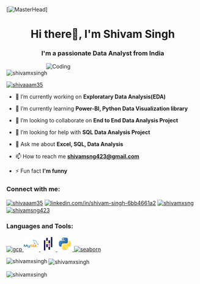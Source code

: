 [![MasterHead](https://miro.medium.com/v2/resize:fit:679/0*tD5kEC2JYcKHH0zO.gif)]
<h1 align="center">Hi there👋, I'm Shivam Singh</h1>
<h3 align="center">I'm a passionate Data Analyst from India</h3>
<img align="right" alt="Coding" width="400" src="https://cdn.dribbble.com/users/1162077/screenshots/3848914/programmer.gif">

<p align="left"> <img src="https://komarev.com/ghpvc/?username=shivamxsingh&label=Profile%20views&color=0e75b6&style=flat" alt="shivamxsingh" /> </p>

<p align="left"> <a href="https://twitter.com/shivaaam35" target="blank"><img src="https://img.shields.io/twitter/follow/shivaaam35?logo=twitter&style=for-the-badge" alt="shivaaam35" /></a> </p>

- 🔭 I’m currently working on **Exploratary Data Analysis(EDA)**

- 🌱 I’m currently learning **Power-BI, Python Data Visualization library**

- 👯 I’m looking to collaborate on **End to End Data Analysis Project**

- 🤝 I’m looking for help with **SQL Data Analysis Project**

- 💬 Ask me about **Excel, SQL, Data Analysis**

- 📫 How to reach me **shivamsng423@gmail.com**

- ⚡ Fun fact **I'm funny**

<h3 align="left">Connect with me:</h3>
<p align="left">
<a href="https://twitter.com/shivaaam35" target="blank"><img align="center" src="https://raw.githubusercontent.com/rahuldkjain/github-profile-readme-generator/master/src/images/icons/Social/twitter.svg" alt="shivaaam35" height="30" width="40" /></a>
<a href="https://linkedin.com/in/linkedin.com/in/shivam-singh-6bb4661a2" target="blank"><img align="center" src="https://raw.githubusercontent.com/rahuldkjain/github-profile-readme-generator/master/src/images/icons/Social/linked-in-alt.svg" alt="linkedin.com/in/shivam-singh-6bb4661a2" height="30" width="40" /></a>
<a href="https://instagram.com/shivamxsng" target="blank"><img align="center" src="https://raw.githubusercontent.com/rahuldkjain/github-profile-readme-generator/master/src/images/icons/Social/instagram.svg" alt="shivamxsng" height="30" width="40" /></a>
<a href="https://www.hackerrank.com/shivamsng423" target="blank"><img align="center" src="https://raw.githubusercontent.com/rahuldkjain/github-profile-readme-generator/master/src/images/icons/Social/hackerrank.svg" alt="shivamsng423" height="30" width="40" /></a>
</p>

<h3 align="left">Languages and Tools:</h3>
<p align="left"> <a href="https://cloud.google.com" target="_blank" rel="noreferrer"> <img src="https://www.vectorlogo.zone/logos/google_cloud/google_cloud-icon.svg" alt="gcp" width="40" height="40"/> </a> <a href="https://www.mysql.com/" target="_blank" rel="noreferrer"> <img src="https://raw.githubusercontent.com/devicons/devicon/master/icons/mysql/mysql-original-wordmark.svg" alt="mysql" width="40" height="40"/> </a> <a href="https://pandas.pydata.org/" target="_blank" rel="noreferrer"> <img src="https://raw.githubusercontent.com/devicons/devicon/2ae2a900d2f041da66e950e4d48052658d850630/icons/pandas/pandas-original.svg" alt="pandas" width="40" height="40"/> </a> <a href="https://www.python.org" target="_blank" rel="noreferrer"> <img src="https://raw.githubusercontent.com/devicons/devicon/master/icons/python/python-original.svg" alt="python" width="40" height="40"/> </a> <a href="https://seaborn.pydata.org/" target="_blank" rel="noreferrer"> <img src="https://seaborn.pydata.org/_images/logo-mark-lightbg.svg" alt="seaborn" width="40" height="40"/> </a> </p>

<p><img align="left" src="https://github-readme-stats.vercel.app/api/top-langs?username=shivamxsingh&show_icons=true&locale=en&layout=compact" alt="shivamxsingh" /></p>

<p>&nbsp;<img align="center" src="https://github-readme-stats.vercel.app/api?username=shivamxsingh&show_icons=true&locale=en" alt="shivamxsingh" /></p>

<p><img align="center" src="https://github-readme-streak-stats.herokuapp.com/?user=shivamxsingh&" alt="shivamxsingh" /></p>
